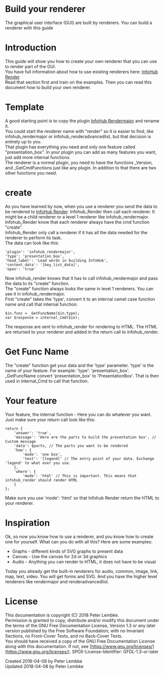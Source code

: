 # Build your renderer
The graphical user interface (GUI) are built by renderers. You can build a renderer with this guide  

# Introduction
This guide will show you how to create your own renderer that you can use to render part of the GUI.  
You have full information about how to use existing renderers here: [InfoHub Render](plugin,infohub_render)  
Read that section first and train on the examples. Then you can read this document how to build your own renderer.  

# Template
A good starting point is to copy the plugin [InfoHub Rendermajor](plugin,infohub_rendermajor) and rename it.  
You could start the renderer name with "render" so it is easier to find, like infohub_rendermajor or infohub_renderadvancedlist, but that decision is entirely up to you.  
That plugin has everything you need and only one feature called "presentation_box". In your plugin you can add as many features you want, just add more internal functions.  
The renderer is a normal plugin, you need to have the functions _Version, and _GetCmdFunctions just like any plugin. In addition to that there are two other functions you need.  

# create
As you have learned by now, when you use a renderer you send the data to be rendered to [InfoHub Render](plugin,infohub_render).
Infohub_Render then call each renderer. It might be a child renderer or a level 1 renderer like infohub_rendermajor. Infohub_Render know that each renderer always have the cmd function "create".  
Infohub_Render only call a renderer if it has all the data needed for the renderer to perform its task.  
The data can look like this:  

```
'plugin': 'infohub_rendermajor',
'type': 'presentation_box',
'head_label': 'Lead words in building InfoHub',
'content_data': '[key_list_data]',
'open': 'true'
```

Now infohub_render knows that it has to call infohub_rendermajor and pass the data to its "create" function.  
The "create" function always looks the same in level 1 renderers. You can see it in infohub_rendermajor.  
First "create" takes the 'type', convert it to an internal camel case function name and call that internal function:  

```
$in.func = _GetFuncName($in.type);
var $response = internal_Cmd($in);
```

The response are sent to infohub_render for rendering to HTML. The HTML are returned to your renderer and added in the return call to infohub_render.  

# Get Func Name
The "create" function get your data and the 'type' parameter. 'type' is the name of your feature. For example: 'type': 'presentation_box'.
_GetFuncName convert 'presentation_box' to 'PresentationBox'. That is then used in internal_Cmd to call that function.  

# Your feature
Your feature, the internal function - Here you can do whatever you want. Just make sure your return call look like this:  

```
return {
    'answer': 'true',
    'message': 'Here are the parts to build the presentation box', // Custom message
    'data': $parts, // The parts you want to be rendered
    'how': {
        'mode': 'one box',
        'text': '[legend]' // The entry point of your data. Exchange 'legend' to what ever you use.
    },
    'where': {
        'mode': 'html' // This is important. This means that infohub_render should render HTML
    }
};
```

Make sure you use 'mode': 'html' so that Infohub Render return the HTML to your renderer.  
    
# Inspiration
Ok, so now you know how to use a renderer, and you know how to create one for yourself. What can you do with all this? Here are some examples:  

- Graphs - different kinds of SVG graphs to present data
- Canvas - Use the canvas for 2d or 3d graphics
- Audio - Anything you can render to HTML, it does not have to be visual

Today you already get the built-in renderers for audio, common, image, link, map, text, video. You will get forms and SVG. And you have the higher level renderers like rendermajor and renderadvancedlist.  

# License
This documentation is copyright (C) 2018 Peter Lembke.  
Permission is granted to copy, distribute and/or modify this document under the terms of the GNU Free Documentation License, Version 1.3 or any later version published by the Free Software Foundation; with no Invariant Sections, no Front-Cover Texts, and no Back-Cover Texts.  
You should have received a copy of the GNU Free Documentation License along with this documentation. If not, see [https://www.gnu.org/licenses/](https://www.gnu.org/licenses/).  SPDX-License-Identifier: GFDL-1.3-or-later  

Created 2018-04-08 by Peter Lembke  
Updated 2018-04-08 by Peter Lembke  
